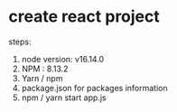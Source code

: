 # create react project

steps:

1)  node version:  v16.14.0 
2)  NPM : 8.13.2
3)  Yarn / npm 
4)  package.json  for packages information
5)  npm / yarn start app.js